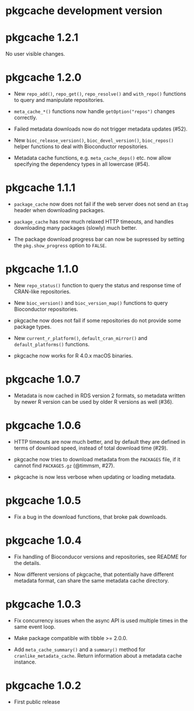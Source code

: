 
# pkgcache development version

# pkgcache 1.2.1

No user visible changes.

# pkgcache 1.2.0

* New `repo_add()`, `repo_get()`, `repo_resolve()` and `with_repo()`
  functions to query and manipulate repositories.

* `meta_cache_*()` functions now handle `getOption("repos")` changes
  correctly.

* Failed metadata downloads now do not trigger metadata updates (#52).

* New `bioc_release_version()`, `bioc_devel_version()`, `bioc_repos()`
  helper functions to deal with Bioconductor repositories.

* Metadata cache functions, e.g. `meta_cache_deps()` etc. now allow
  specifying the dependency types in all lowercase (#54).

# pkgcache 1.1.1

* `package_cache` now does not fail if the web server does not send an
  `Etag` header when downloading packages.

* `package_cache` has now much relaxed HTTP timeouts, and handles
  downloading many packages (slowly) much better.

* The package download progress bar can now be supressed by setting
  the `pkg.show_progress` option to `FALSE`.

# pkgcache 1.1.0

* New `repo_status()` function to query the status and response time
  of CRAN-like repositories.

* New `bioc_version()` and `bioc_version_map()` functions to query
  Bioconductor repositories.

* pkgcache now does not fail if some repositories do not provide
  some package types.

* New `current_r_platform()`, `default_cran_mirror()` and
  `default_platforms()` functions.

* pkgcache now works for R 4.0.x macOS binaries.

# pkgcache 1.0.7

* Metadata is now cached in RDS version 2 formats, so metadata written
  by newer R version can be used by older R versions as well (#36).

# pkgcache 1.0.6

* HTTP timeouts are now much better, and by default they are defined
  in terms of download speed, instead of total download time (#29).

* pkgcache now tries to download metadata from the `PACKAGES` file, if it
  cannot find `PACKAGES.gz` (@timmsm, #27).

* pkgcache is now less verbose when updating or loading metadata.

# pkgcache 1.0.5

* Fix a bug in the download functions, that broke pak downloads.

# pkgcache 1.0.4

* Fix handling of Bioconducor versions and repositories, see
  README for the details.

* Now different versions of pkgcache, that potentially have different
  metadata format, can share the same metadata cache directory.

# pkgcache 1.0.3

* Fix concurrency issues when the async API is used multiple times in the
  same event loop.

* Make package compatible with tibble >= 2.0.0.

* Add `meta_cache_summary()` and a `summary()` method for
  `cranlike_metadata_cache`. Return information about a metadata cache
  instance.

# pkgcache 1.0.2

* First public release
